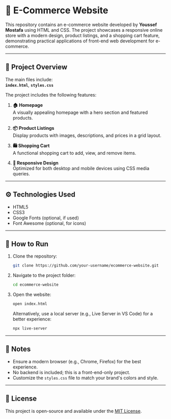 # 🛒 E-Commerce Website

This repository contains an e-commerce website developed by **Youssef Mostafa** using HTML and CSS. The project showcases a responsive online store with a modern design, product listings, and a shopping cart feature, demonstrating practical applications of front-end web development for e-commerce.

---

## 📁 Project Overview

The main files include:  
**`index.html`**, **`styles.css`**

The project includes the following features:

1. **🏠 Homepage**  
   A visually appealing homepage with a hero section and featured products.

2. **📦 Product Listings**  
   Display products with images, descriptions, and prices in a grid layout.

3. **🛍️ Shopping Cart**  
   A functional shopping cart to add, view, and remove items.

4. **📱 Responsive Design**  
   Optimized for both desktop and mobile devices using CSS media queries.

---

## ⚙️ Technologies Used

- HTML5  
- CSS3  
- Google Fonts (optional, if used)  
- Font Awesome (optional, for icons)  

---

## 🏁 How to Run

1. Clone the repository:
   ```bash
   git clone https://github.com/your-username/ecommerce-website.git
   ```
2. Navigate to the project folder:
   ```bash
   cd ecommerce-website
   ```
3. Open the website:
   ```bash
   open index.html
   ```
   Alternatively, use a local server (e.g., Live Server in VS Code) for a better experience:
   ```bash
   npx live-server
   ```

---

## 📌 Notes

- Ensure a modern browser (e.g., Chrome, Firefox) for the best experience.  
- No backend is included; this is a front-end-only project.  
- Customize the `styles.css` file to match your brand's colors and style.

---

## 📄 License

This project is open-source and available under the [MIT License](LICENSE).